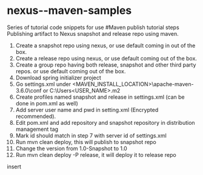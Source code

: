 # nexus--maven-samples
Series of tutorial code snippets for use
#Maven publish tutorial steps
Publishing artifact to Nexus snapshot and release repo using maven.

1. Create a snapshot repo using nexus, or use default coming in out of the box.
2. Create a release repo using nexus, or use default coming out of the box.
3. Create a group repo having both release, snapshot and other third party repos. or use default coming out of the box.
4. Download spring initializer project
5. Go settings.xml under <MAVEN_INSTALL_LOCATION>\apache-maven-3.6.0\conf or C:\Users\<USER_NAME>\.m2
6. Create profiles named snapshot and release in settings.xml (can be done in pom.xml as well)
7. Add server user name and pwd in setting.xml (Encrypted recommended).
8. Edit pom.xml and add repository and snapshot repository in distribution management tag
9. Mark id should match in step 7 with server id of settings.xml
10. Run mvn clean deploy, this will publish to snapshot repo
11. Change the version from 1.0-Snapshot to 1.0
12. Run mvn clean deploy -P release, it will deploy it to release repo

insert
